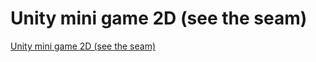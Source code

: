 # Unity mini game 2D (see the seam)
[Unity mini game 2D (see the seam)](https://aiwithcloud.com/2022/09/19/unity_mini_game_2d_see_the_seam/)